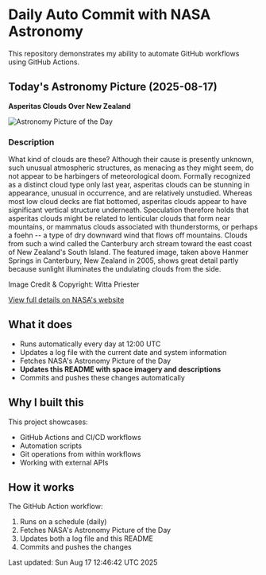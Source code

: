# Daily Auto Commit with NASA Astronomy
This repository demonstrates my ability to automate GitHub workflows using GitHub Actions.

## Today's Astronomy Picture (2025-08-17)
**Asperitas Clouds Over New Zealand**

![Astronomy Picture of the Day](https://apod.nasa.gov/apod/image/2508/asperatus_priester_1024.jpg)

### Description
What kind of clouds are these? Although their cause is presently unknown, such unusual atmospheric structures, as menacing as they might seem, do not appear to be harbingers of meteorological doom. Formally recognized as a distinct cloud type only last year, asperitas clouds can be stunning in appearance, unusual in occurrence, and are relatively unstudied. Whereas most low cloud decks are flat bottomed, asperitas clouds appear to have significant vertical structure underneath. Speculation therefore holds that asperitas clouds might be related to lenticular clouds that form near mountains, or mammatus clouds associated with thunderstorms, or perhaps a foehn -- a type of dry downward wind that flows off mountains. Clouds from such a wind called the Canterbury arch stream toward the east coast of New Zealand's South Island. The featured image, taken above Hanmer Springs in Canterbury, New Zealand in 2005, shows great detail partly because sunlight illuminates the undulating clouds from the side.

Image Credit & Copyright: 
Witta Priester

[View full details on NASA's website](https://apod.nasa.gov/apod/astropix.html)

## What it does
- Runs automatically every day at 12:00 UTC
- Updates a log file with the current date and system information
- Fetches NASA's Astronomy Picture of the Day
- **Updates this README with space imagery and descriptions**
- Commits and pushes these changes automatically

## Why I built this
This project showcases:
- GitHub Actions and CI/CD workflows
- Automation scripts
- Git operations from within workflows
- Working with external APIs

## How it works
The GitHub Action workflow:
1. Runs on a schedule (daily)
2. Fetches NASA's Astronomy Picture of the Day
3. Updates both a log file and this README
4. Commits and pushes the changes

Last updated: Sun Aug 17 12:46:42 UTC 2025
